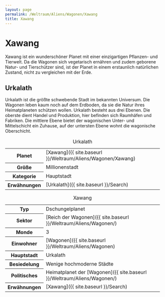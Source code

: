 ```yaml
---
layout: page
permalink: /Weltraum/Aliens/Wagonen/Xawang
title: Xawang
---
```



# Xawang


Xawang ist ein wunderschöner Planet mit einer einzigartigen Pflanzen- und Tierwelt. Da die Wagonen sich vegetarisch ernähren und zudem geborene Natur- und Tierschützer sind, ist der Planet in einem erstaunlich natürlichen Zustand, nicht zu vergleichen mit der Erde.

## Urkalath

Urkalath ist die größte schwebende Stadt im bekannten Universum. Die Wagonen leben kaum noch auf dem Erdboden, da sie die Natur ihres Heimatplaneten schützen wollen. Urkalath besteht aus drei Ebenen. Die oberste dient Handel und Produktion, hier befinden sich Raumhäfen und Fabriken. Die mittlere Ebene bietet der wagonischen Unter- und Mittelschicht ein Zuhause, auf der untersten Ebene wohnt die wagonische Oberschicht.

<table data-type="stadt">
<caption>Urkalath</caption>
<tbody>
<tr><th>Planet</th><td>[Xawang]({{ site.baseurl }}/Weltraum/Aliens/Wagonen/Xawang)</td></tr>
<tr><th>Größe</th><td>Millionenstadt</td></tr>
<tr><th>Kategorie</th><td>Hauptstadt</td></tr>
<tr><th>Erwähnungen</th><td>[Urkalath]({{ site.baseurl }}/Search)</td></tr>
</tbody>
</table>

<aside>
<table data-type="planet">
<caption>Xawang</caption>
<tbody>
<tr><th>Typ</th><td>Dschungelplanet</td></tr>
<tr><th>Sektor</th><td>[Reich der Wagonen]({{ site.baseurl }}/Weltraum/Aliens/Wagonen/)</td></tr>
<tr><th>Monde</th><td>3</td></tr>
<tr><th>Einwohner</th><td>[Wagonen]({{ site.baseurl }}/Weltraum/Aliens/Wagonen)</td></tr>
<tr><th>Hauptstadt</th><td>Urkalath</td></tr>
<tr><th>Besiedelung</th><td>Wenige hochmoderne Städte</td></tr>
<tr><th>Politisches</th><td>Heimatplanet der [Wagonen]({{ site.baseurl }}/Weltraum/Aliens/Wagonen/)</td></tr>
<tr><th>Erwähnungen</th><td>[Xawang]({{ site.baseurl }}/Search)</td></tr>
</tbody>
</table>

</aside>

